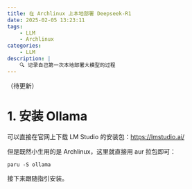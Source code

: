 ```yaml
---
title: 在 Archlinux 上本地部署 Deepseek-R1
date: 2025-02-05 13:23:11
tags:
    - LLM
    - Archlinux
categories:
    - LLM
description: |
    🔍 记录自己第一次本地部署大模型的过程
---
```

（待更新）

# 1. 安装 Ollama
可以直接在官网上下载 LM Studio 的安装包：https://lmstudio.ai/

但是既然小生用的是 Archlinux，这里就直接用 aur 拉包即可：

```Terminal
paru -S ollama
```

接下来跟随指引安装。

